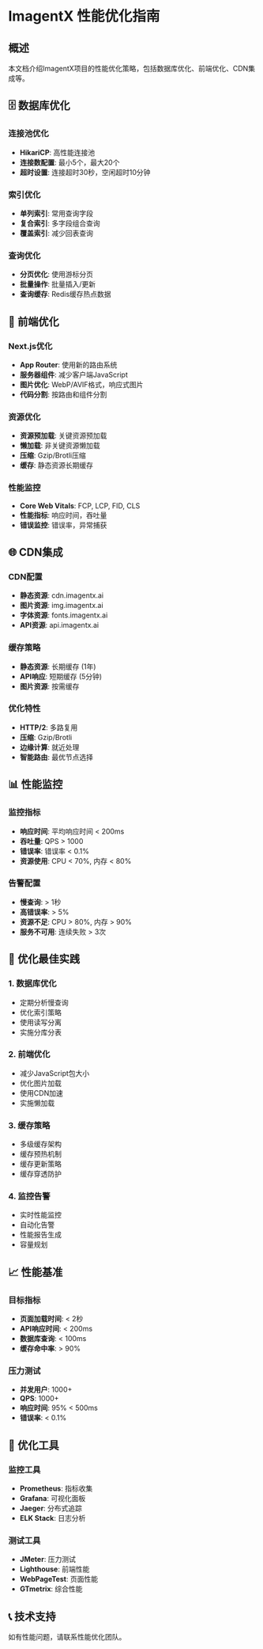 # ImagentX 性能优化指南

## 概述

本文档介绍ImagentX项目的性能优化策略，包括数据库优化、前端优化、CDN集成等。

## 🗄️ 数据库优化

### 连接池优化
- **HikariCP**: 高性能连接池
- **连接数配置**: 最小5个，最大20个
- **超时设置**: 连接超时30秒，空闲超时10分钟

### 索引优化
- **单列索引**: 常用查询字段
- **复合索引**: 多字段组合查询
- **覆盖索引**: 减少回表查询

### 查询优化
- **分页优化**: 使用游标分页
- **批量操作**: 批量插入/更新
- **查询缓存**: Redis缓存热点数据

## 🎨 前端优化

### Next.js优化
- **App Router**: 使用新的路由系统
- **服务器组件**: 减少客户端JavaScript
- **图片优化**: WebP/AVIF格式，响应式图片
- **代码分割**: 按路由和组件分割

### 资源优化
- **资源预加载**: 关键资源预加载
- **懒加载**: 非关键资源懒加载
- **压缩**: Gzip/Brotli压缩
- **缓存**: 静态资源长期缓存

### 性能监控
- **Core Web Vitals**: FCP, LCP, FID, CLS
- **性能指标**: 响应时间，吞吐量
- **错误监控**: 错误率，异常捕获

## 🌐 CDN集成

### CDN配置
- **静态资源**: cdn.imagentx.ai
- **图片资源**: img.imagentx.ai
- **字体资源**: fonts.imagentx.ai
- **API资源**: api.imagentx.ai

### 缓存策略
- **静态资源**: 长期缓存 (1年)
- **API响应**: 短期缓存 (5分钟)
- **图片资源**: 按需缓存

### 优化特性
- **HTTP/2**: 多路复用
- **压缩**: Gzip/Brotli
- **边缘计算**: 就近处理
- **智能路由**: 最优节点选择

## 📊 性能监控

### 监控指标
- **响应时间**: 平均响应时间 < 200ms
- **吞吐量**: QPS > 1000
- **错误率**: 错误率 < 0.1%
- **资源使用**: CPU < 70%, 内存 < 80%

### 告警配置
- **慢查询**: > 1秒
- **高错误率**: > 5%
- **资源不足**: CPU > 80%, 内存 > 90%
- **服务不可用**: 连续失败 > 3次

## 🚀 优化最佳实践

### 1. 数据库优化
- 定期分析慢查询
- 优化索引策略
- 使用读写分离
- 实施分库分表

### 2. 前端优化
- 减少JavaScript包大小
- 优化图片加载
- 使用CDN加速
- 实施懒加载

### 3. 缓存策略
- 多级缓存架构
- 缓存预热机制
- 缓存更新策略
- 缓存穿透防护

### 4. 监控告警
- 实时性能监控
- 自动化告警
- 性能报告生成
- 容量规划

## 📈 性能基准

### 目标指标
- **页面加载时间**: < 2秒
- **API响应时间**: < 200ms
- **数据库查询**: < 100ms
- **缓存命中率**: > 90%

### 压力测试
- **并发用户**: 1000+
- **QPS**: 1000+
- **响应时间**: 95% < 500ms
- **错误率**: < 0.1%

## 🔧 优化工具

### 监控工具
- **Prometheus**: 指标收集
- **Grafana**: 可视化面板
- **Jaeger**: 分布式追踪
- **ELK Stack**: 日志分析

### 测试工具
- **JMeter**: 压力测试
- **Lighthouse**: 前端性能
- **WebPageTest**: 页面性能
- **GTmetrix**: 综合性能

## 📞 技术支持

如有性能问题，请联系性能优化团队。
